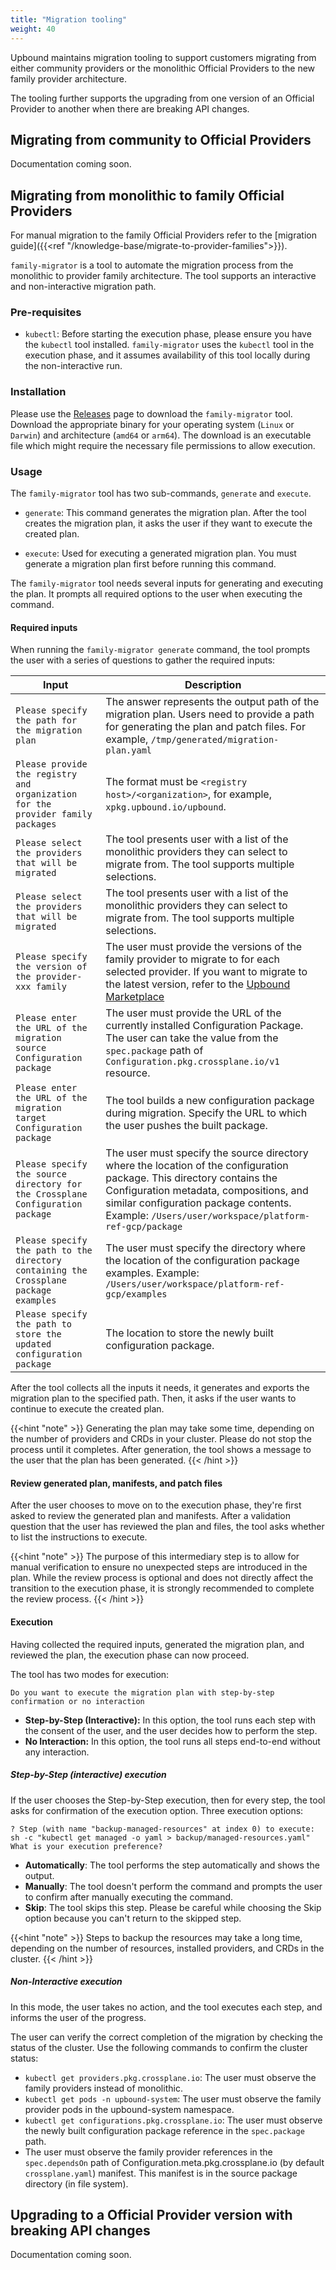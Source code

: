 ```yaml
---
title: "Migration tooling"
weight: 40
---
```


Upbound maintains migration tooling to support customers migrating from either
community providers or the monolithic Official Providers to the new family
provider architecture.

The tooling further supports the upgrading from one version of an Official
Provider to another when there are breaking API changes.

## Migrating from community to Official Providers

Documentation coming soon.

## Migrating from monolithic to family Official Providers

For manual migration to the family Official Providers refer to the
[migration guide]({{<ref "/knowledge-base/migrate-to-provider-families">}}).

`family-migrator` is a tool to automate the migration process from the
monolithic to provider family architecture. The tool supports an interactive and
non-interactive migration path.

### Pre-requisites

- `kubectl`: Before starting the execution phase, please ensure you have the
`kubectl` tool installed. `family-migrator` uses the `kubectl` tool in the
execution phase, and it assumes availability of this tool locally during the
non-interactive run.


### Installation

Please use the [Releases] page to download the `family-migrator` tool. Download
the appropriate binary for your operating system (`Linux` or `Darwin`) and
architecture (`amd64` or `arm64`). The download is an executable file
which might require the necessary file permissions to allow execution.

### Usage

The `family-migrator` tool has two sub-commands, `generate` and `execute`.

- `generate`: This command generates the migration plan. After the tool creates
the migration plan, it asks the user if they want to execute the created plan.

- `execute`: Used for executing a generated migration plan. You must generate a
migration plan first before running this command.

The `family-migrator` tool needs several inputs for generating and executing the
plan. It prompts all required options to the user when executing the command.

#### Required inputs

When running the `family-migrator generate` command, the tool prompts the
user with a series of questions to gather the required inputs:

| Input | Description |
| ----- | ----------- |
| `Please specify the path for the migration plan` | The answer represents the output path of the migration plan. Users need to provide a path for generating the plan and patch files. For example, `/tmp/generated/migration-plan.yaml` |
| `Please provide the registry and organization for the provider family packages` | The format must be `<registry host>/<organization>`, for example, `xpkg.upbound.io/upbound`. |
| `Please select the providers that will be migrated` | The tool presents user with a list of the monolithic providers they can select to migrate from. The tool supports multiple selections. |
| `Please select the providers that will be migrated` | The tool presents user with a list of the monolithic providers they can select to migrate from. The tool supports multiple selections. |
| `Please specify the version of the provider-xxx family` | The user must provide the versions of the family provider to migrate to for each selected provider. If you want to migrate to the latest version, refer to the [Upbound Marketplace] |
| `Please enter the URL of the migration source Configuration package` | The user must provide the URL of the currently installed Configuration Package. The user can take the value from the `spec.package` path of `Configuration.pkg.crossplane.io/v1` resource. |
| `Please enter the URL of the migration target Configuration package` | The tool builds a new configuration package during migration. Specify the URL to which the user pushes the built package. |
| `Please specify the source directory for the Crossplane Configuration package` | The user must specify the source directory where the location of the configuration package. This directory contains the Configuration metadata, compositions, and similar configuration package contents. Example: `/Users/user/workspace/platform-ref-gcp/package` |
| `Please specify the path to the directory containing the Crossplane package examples` | The user must specify the directory where the location of the configuration package examples. Example: `/Users/user/workspace/platform-ref-gcp/examples` |
| `Please specify the path to store the updated configuration package` | The location to store the newly built configuration package. |

After the tool collects all the inputs it needs, it generates and exports the
migration plan to the specified path. Then, it asks if the user wants to
continue to execute the created plan.

{{<hint "note" >}}
Generating the plan may take some time, depending on the number of providers and
CRDs in your cluster. Please do not stop the process until it completes. After
generation, the tool shows a message to the user that the plan has been
generated.
{{< /hint >}}

#### Review generated plan, manifests, and patch files

After the user chooses to move on to the execution phase, they're first
asked to review the generated plan and manifests. After a validation question
that the user has reviewed the plan and files, the tool asks whether to list the
instructions to execute.

{{<hint "note" >}}
The purpose of this intermediary step is to allow for manual verification to ensure
no unexpected steps are introduced in the plan. While the review process is optional
and does not directly affect the transition to the execution phase, it is strongly
recommended to complete the review process.
{{< /hint >}}

#### Execution

Having collected the required inputs, generated the migration plan, and reviewed the plan,
the execution phase can now proceed.

The tool has two modes for execution:

`Do you want to execute the migration plan with step-by-step confirmation or
no interaction`

- **Step-by-Step (Interactive):** In this option, the tool runs each step with
the consent of the user, and the user decides how to perform the step.
- **No Interaction:** In this option, the tool runs all steps end-to-end without
any interaction.

##### Step-by-Step (interactive) execution

If the user chooses the Step-by-Step execution, then for every step, the tool
asks for confirmation of the execution option. Three execution options:

`? Step (with name "backup-managed-resources" at index 0) to execute:
sh -c "kubectl get managed -o yaml > backup/managed-resources.yaml"
What is your execution preference?`

- **Automatically**: The tool performs the step automatically and shows
  the output.
- **Manually**: The tool doesn't perform the command and prompts the user to
confirm after manually executing the command.
- **Skip**: The tool skips this step. Please be careful while choosing the Skip
option because you can't return to the skipped step.

{{<hint "note" >}}
Steps to backup the resources may take a long time, depending on the number of
resources, installed providers, and CRDs in the cluster.
{{< /hint >}}

##### Non-Interactive execution

In this mode, the user takes no action, and the tool executes each step, and
informs the user of the progress.

The user can verify the correct completion of the migration by checking
the status of the cluster. Use the following commands to confirm the cluster
status:

- `kubectl get providers.pkg.crossplane.io`: The user must observe the family
providers instead of monolithic.
- `kubectl get pods -n upbound-system`: The user must observe the family
provider pods in the upbound-system namespace.
- `kubectl get configurations.pkg.crossplane.io`: The user must observe the
newly built configuration package reference in the `spec.package` path.
- The user must observe the family provider references in the `spec.dependsOn`
path of Configuration.meta.pkg.crossplane.io (by default `crossplane.yaml`)
manifest. This manifest is in the source package directory (in file system).

## Upgrading to a Official Provider version with breaking API changes

Documentation coming soon.

[Releases]: https://github.com/upbound/extensions-migration/releases
[Upbound Marketplace]: https://marketplace.upbound.io/
